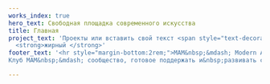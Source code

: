 ```yaml
---
works_index: true
hero_text: Свободная площадка современного искусства
title: Главная
project_text: 'Проекты или вставить свой текст <span style="text-decoration: underline;">подчеркиваю</span>
  <strong>жирный </strong>'
footer_text: '<hr style="margin-bottom:2rem;">МАМ&nbsp;&mdash; Modern Art Museum, Гродно. Площадка для современного искусства, проекты в&nbsp;свободном формате, без цензуры, на&nbsp;различных плоскостях и&nbsp;поверхностях, актуальная информация о&nbsp;событиях в&nbsp;арт-пространстве Гродно.
Клуб MAM&nbsp;&mdash; сообщество, готовое поддержать и&nbsp;развивать современное искусство, стать участниками, спонсорами арт-инициатив.<br>Контакты: mamgrodno@gmail.com'

---
```

<transition name="router-anim" enter-active-class="animate__animated animate__fadeIn" leave-active-class="animate__animated animate__fadeIn">
<Hero :text="$page.frontmatter.hero_text" />
</transition>

<ClientOnly>
<WorksList />
</ClientOnly>

<Hero :text="$page.frontmatter.project_text" />

<ClientOnly><ProjectList /></ClientOnly>
<ClientOnly> <ProjectList2 /> </ClientOnly>
<ClientOnly> <ProjectList3 /> </ClientOnly>
<ClientOnly> <ProjectList4 /> </ClientOnly>

<Hero :text="$page.frontmatter.footer_text" />